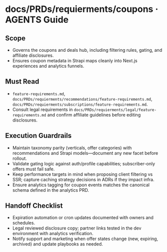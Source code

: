 # docs/PRDs/requierments/coupons · AGENTS Guide

## Scope
- Governs the coupons and deals hub, including filtering rules, gating, and affiliate disclosures.
- Ensures coupon metadata in Strapi maps cleanly into Next.js experiences and analytics funnels.

## Must Read
- `feature-requirements.md`, `docs/PRDs/requierments/recommendations/feature-requirements.md`, `docs/PRDs/requierments/subscriptions/feature-requirements.md`.
- Consult legal requirements in `docs/PRDs/requierments/legal/feature-requirements.md` and confirm affiliate guidelines before editing disclosures.

## Execution Guardrails
- Maintain taxonomy parity (verticals, offer categories) with recommendations and Strapi models—document any new facet before rollout.
- Validate gating logic against auth/profile capabilities; subscriber-only offers must fail safe.
- Keep performance targets in mind when proposing client filtering vs SSR; capture caching strategy decisions in ADRs if they impact infra.
- Ensure analytics tagging for coupon events matches the canonical schema defined in the analytics PRD.

## Handoff Checklist
- Expiration automation or cron updates documented with owners and schedules.
- Legal reviewed disclosure copy; partner links tested in the dev environment with analytics verification.
- Notify support and marketing when offer states change (new, expiring, archived) and update playbooks as needed.
